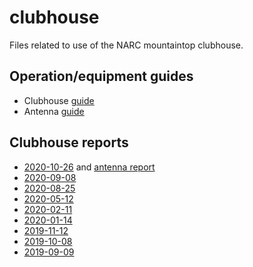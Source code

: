 # clubhouse

Files related to use of the NARC mountaintop clubhouse.

## Operation/equipment guides

- Clubhouse [guide](https://nittany-amateur-radio-club.github.io/clubhouse/clubhouse-guide.html)
- Antenna [guide](https://nittany-amateur-radio-club.github.io/clubhouse/antennas.html)

## Clubhouse reports

- [2020-10-26](https://nittany-amateur-radio-club.github.io/clubhouse/2020-09-08-clubhouse-rpt.html) and [antenna report](https://nittany-amateur-radio-club.github.io/clubhouse/antenna-status-2020-10-26.html)
- [2020-09-08](https://nittany-amateur-radio-club.github.io/clubhouse/2020-09-08-clubhouse-rpt.html)
- [2020-08-25](https://nittany-amateur-radio-club.github.io/clubhouse/2020-08-25-clubhouse-rpt.html)
- [2020-05-12](https://nittany-amateur-radio-club.github.io/clubhouse/2020-05-12-clubhouse-rpt.html)
- [2020-02-11](https://nittany-amateur-radio-club.github.io/clubhouse/2020-02-11-clubhouse-rpt.html)
- [2020-01-14](https://nittany-amateur-radio-club.github.io/clubhouse/2020-01-14-clubhouse-rpt.html)
- [2019-11-12](https://nittany-amateur-radio-club.github.io/clubhouse/2019-11-12-clubhouse-rpt.html)
- [2019-10-08](https://nittany-amateur-radio-club.github.io/clubhouse/2019-10-08-clubhouse-rpt.html)
- [2019-09-09](https://nittany-amateur-radio-club.github.io/clubhouse/2019-09-10-clubhouse-rpt.html)
